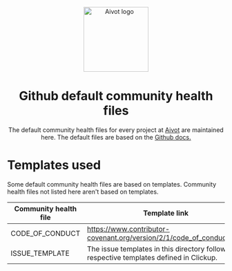 <p align="center">
  <a href="https://aivot.de" target="_blank"><img width="150" src="https://aivot.de/img/aivot-logo.svg" alt="Aivot logo"></a>
</p>

<h1 align="center">Github default community health files</h1>

<p align="center">The default community health files for every project at <a href="https://aivot.de" target="_blank">Aivot</a> are maintained here. The default files are based on the <a href="https://docs.github.com/en/communities/setting-up-your-project-for-healthy-contributions/creating-a-default-community-health-file" target="_blank">Github docs.</a></p>

# Templates used
Some default community health files are based on templates. Community health files not listed here aren't based on templates.

| Community health file | Template link                                                                             |
|-----------------------|-------------------------------------------------------------------------------------------|
| CODE_OF_CONDUCT       | https://www.contributor-covenant.org/version/2/1/code_of_conduct.html                     |
| ISSUE_TEMPLATE        | The issue templates in this directory follow the respective templates defined in Clickup. |